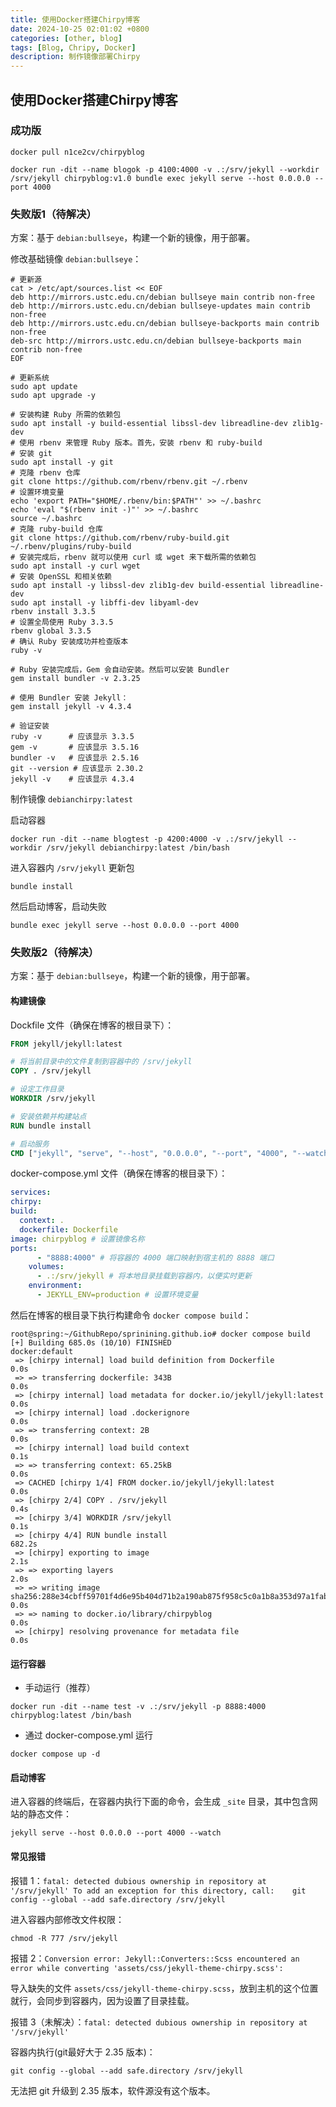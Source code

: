 ```yaml
---
title: 使用Docker搭建Chirpy博客
date: 2024-10-25 02:01:02 +0800
categories: [other, blog]
tags: [Blog, Chripy, Docker]
description: 制作镜像部署Chirpy
---
```

## 使用Docker搭建Chirpy博客

### 成功版

```shell
docker pull n1ce2cv/chirpyblog

docker run -dit --name blogok -p 4100:4000 -v .:/srv/jekyll --workdir /srv/jekyll chirpyblog:v1.0 bundle exec jekyll serve --host 0.0.0.0 --port 4000
```

### 失败版1（待解决）

方案：基于 `debian:bullseye`，构建一个新的镜像，用于部署。

修改基础镜像 `debian:bullseye`：

```shell
# 更新源
cat > /etc/apt/sources.list << EOF
deb http://mirrors.ustc.edu.cn/debian bullseye main contrib non-free
deb http://mirrors.ustc.edu.cn/debian bullseye-updates main contrib non-free
deb http://mirrors.ustc.edu.cn/debian bullseye-backports main contrib non-free
deb-src http://mirrors.ustc.edu.cn/debian bullseye-backports main contrib non-free
EOF

# 更新系统
sudo apt update
sudo apt upgrade -y

# 安装构建 Ruby 所需的依赖包
sudo apt install -y build-essential libssl-dev libreadline-dev zlib1g-dev
# 使用 rbenv 来管理 Ruby 版本。首先，安装 rbenv 和 ruby-build
# 安装 git
sudo apt install -y git
# 克隆 rbenv 仓库
git clone https://github.com/rbenv/rbenv.git ~/.rbenv
# 设置环境变量
echo 'export PATH="$HOME/.rbenv/bin:$PATH"' >> ~/.bashrc
echo 'eval "$(rbenv init -)"' >> ~/.bashrc
source ~/.bashrc
# 克隆 ruby-build 仓库
git clone https://github.com/rbenv/ruby-build.git ~/.rbenv/plugins/ruby-build
# 安装完成后，rbenv 就可以使用 curl 或 wget 来下载所需的依赖包
sudo apt install -y curl wget
# 安装 OpenSSL 和相关依赖
sudo apt install -y libssl-dev zlib1g-dev build-essential libreadline-dev
sudo apt install -y libffi-dev libyaml-dev
rbenv install 3.3.5
# 设置全局使用 Ruby 3.3.5
rbenv global 3.3.5
# 确认 Ruby 安装成功并检查版本
ruby -v

# Ruby 安装完成后，Gem 会自动安装。然后可以安装 Bundler
gem install bundler -v 2.3.25

# 使用 Bundler 安装 Jekyll：
gem install jekyll -v 4.3.4

# 验证安装
ruby -v      # 应该显示 3.3.5
gem -v       # 应该显示 3.5.16
bundler -v   # 应该显示 2.5.16
git --version # 应该显示 2.30.2
jekyll -v    # 应该显示 4.3.4
```

制作镜像 `debianchirpy:latest`

启动容器

```shell
docker run -dit --name blogtest -p 4200:4000 -v .:/srv/jekyll --workdir /srv/jekyll debianchirpy:latest /bin/bash
```

进入容器内 `/srv/jekyll` 更新包

```shell
bundle install
```

然后启动博客，启动失败

```shell
bundle exec jekyll serve --host 0.0.0.0 --port 4000
```

### 失败版2（待解决）

方案：基于 `debian:bullseye`，构建一个新的镜像，用于部署。

#### 构建镜像

Dockfile 文件（确保在博客的根目录下）：

```dockerfile
FROM jekyll/jekyll:latest

# 将当前目录中的文件复制到容器中的 /srv/jekyll
COPY . /srv/jekyll

# 设定工作目录
WORKDIR /srv/jekyll

# 安装依赖并构建站点
RUN bundle install

# 启动服务
CMD ["jekyll", "serve", "--host", "0.0.0.0", "--port", "4000", "--watch"]
```

docker-compose.yml 文件（确保在博客的根目录下）：

```yaml
services:
chirpy:
build:
  context: .
  dockerfile: Dockerfile
image: chirpyblog # 设置镜像名称
ports:
      - "8888:4000" # 将容器的 4000 端口映射到宿主机的 8888 端口
    volumes:
      - .:/srv/jekyll # 将本地目录挂载到容器内，以便实时更新
    environment:
      - JEKYLL_ENV=production # 设置环境变量
```

然后在博客的根目录下执行构建命令 `docker compose build`：

```shell
root@spring:~/GithubRepo/sprinining.github.io# docker compose build
[+] Building 685.0s (10/10) FINISHED                                                                        docker:default
 => [chirpy internal] load build definition from Dockerfile                                                           0.0s
 => => transferring dockerfile: 343B                                                                                  0.0s
 => [chirpy internal] load metadata for docker.io/jekyll/jekyll:latest                                                0.0s
 => [chirpy internal] load .dockerignore                                                                              0.0s
 => => transferring context: 2B                                                                                       0.0s
 => [chirpy internal] load build context                                                                              0.1s
 => => transferring context: 65.25kB                                                                                  0.0s
 => CACHED [chirpy 1/4] FROM docker.io/jekyll/jekyll:latest                                                           0.0s
 => [chirpy 2/4] COPY . /srv/jekyll                                                                                   0.4s
 => [chirpy 3/4] WORKDIR /srv/jekyll                                                                                  0.1s
 => [chirpy 4/4] RUN bundle install                                                                                 682.2s
 => [chirpy] exporting to image                                                                                       2.1s 
 => => exporting layers                                                                                               2.0s 
 => => writing image sha256:288e34cbff59701f4d6e95b404d71b2a190ab875f958c5c0a1b8a353d97a1fab                          0.0s 
 => => naming to docker.io/library/chirpyblog                                                                         0.0s 
 => [chirpy] resolving provenance for metadata file                                                                   0.0s 
```

#### 运行容器

- 手动运行（推荐）

```shell
docker run -dit --name test -v .:/srv/jekyll -p 8888:4000 chirpyblog:latest /bin/bash
```

- 通过 docker-compose.yml 运行

```shell
docker compose up -d
```

#### 启动博客

进入容器的终端后，在容器内执行下面的命令，会生成 `_site` 目录，其中包含网站的静态文件：

```shell
jekyll serve --host 0.0.0.0 --port 4000 --watch
```

#### 常见报错

报错 1：`fatal: detected dubious ownership in repository at '/srv/jekyll' To add an exception for this directory, call: 	git config --global --add safe.directory /srv/jekyll`

进入容器内部修改文件权限：

```shell
chmod -R 777 /srv/jekyll
```

报错 2：`Conversion error: Jekyll::Converters::Scss encountered an error while converting 'assets/css/jekyll-theme-chirpy.scss':`

导入缺失的文件 `assets/css/jekyll-theme-chirpy.scss`，放到主机的这个位置就行，会同步到容器内，因为设置了目录挂载。

报错 3（未解决）：`fatal: detected dubious ownership in repository at '/srv/jekyll'`

容器内执行(git最好大于 2.35 版本)：

```shell
git config --global --add safe.directory /srv/jekyll
```

无法把 git 升级到 2.35 版本，软件源没有这个版本。
